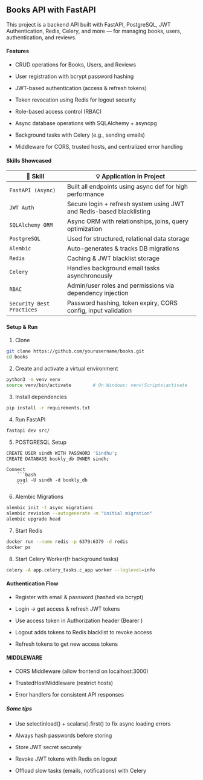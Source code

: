 ## Books API with FastAPI

This project is a backend API built with FastAPI, PostgreSQL, JWT Authentication, Redis, Celery, and more — for managing books, users, authentication, and reviews.

#### Features
- CRUD operations for Books, Users, and Reviews

- User registration with bcrypt password hashing

- JWT-based authentication (access & refresh tokens)

- Token revocation using Redis for logout security

- Role-based access control (RBAC)

- Async database operations with SQLAlchemy + asyncpg

- Background tasks with Celery (e.g., sending emails)

- Middleware for CORS, trusted hosts, and centralized error handling

#### Skills Showcased

| 🔧 Skill                | 💡 Application in Project                                                  |
|------------------------|-----------------------------------------------------------------------------|
| `FastAPI (Async)`      | Built all endpoints using async def for high performance                   |
| `JWT Auth`             | Secure login + refresh system using JWT and Redis-based blacklisting       |
| `SQLAlchemy ORM`       | Async ORM with relationships, joins, query optimization                    |
| `PostgreSQL`           | Used for structured, relational data storage                               |
| `Alembic`              | Auto-generates & tracks DB migrations                                       |
| `Redis`                | Caching & JWT blacklist storage                                            |
| `Celery`               | Handles background email tasks asynchronously                              |
| `RBAC`                 | Admin/user roles and permissions via dependency injection                  |
| `Security Best Practices` | Password hashing, token expiry, CORS config, input validation          |

#### Setup & Run
1. Clone 
```bash
git clone https://github.com/yourusername/books.git
cd books
```

2. Create and activate a virtual environment
```bash
python3 -m venv venv
source venv/bin/activate        # On Windows: venv\Scripts\activate
```

3. Install dependencies
```bash
pip install -r requirements.txt
```

4. Run FastAPI
```bash
fastapi dev src/
```

5. POSTGRESQL Setup
```bash
CREATE USER sindh WITH PASSWORD 'Sindhu';
CREATE DATABASE bookly_db OWNER sindh;
```
    Connect 
        ```bash
        psql -U sindh -d bookly_db
        ```
6. Alembic Migrations
```bash
alembic init -t async migrations
alembic revision --autogenerate -m "initial migration"
alembic upgrade head
```
7. Start Redis
```bash
docker run --name redis -p 6379:6379 -d redis
docker ps
```
8. Start Celery Worker(fr background tasks)
```bash
celery -A app.celery_tasks.c_app worker --loglevel=info
```

#### Authentication Flow
- Register with email & password (hashed via bcrypt)

- Login → get access & refresh JWT tokens

- Use access token in Authorization header (Bearer <token>)

- Logout adds tokens to Redis blacklist to revoke access

- Refresh tokens to get new access tokens

#### MIDDLEWARE

- CORS Middleware (allow frontend on localhost:3000)

- TrustedHostMiddleware (restrict hosts)

- Error handlers for consistent API responses

##### Some tips

- Use selectinload() + scalars().first() to fix async loading errors

- Always hash passwords before storing

- Store JWT secret securely

- Revoke JWT tokens with Redis on logout

- Offload slow tasks (emails, notifications) with Celery